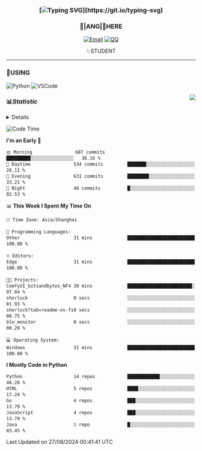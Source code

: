 <div align="center">


### [![Typing SVG](https://readme-typing-svg.herokuapp.com?size=25&duration=2500&color=8C43EA&vCenter=true&width=200&height=40&lines=%F0%9F%8C%B1ANGJustinl%F0%9F%8C%B1+!)](https://git.io/typing-svg)


### 🥛|**ANG**|🥛HERE



[![Email](https://img.shields.io/badge/Email-ANGJustin@163.com-6A5ACD?style=flat-square&logoColor=fff)](mailto:ANGJustinl@163.com)
[![QQ](https://img.shields.io/badge/QQ-77139032-98FB98?style=flat-square&logoColor=fff)](https://qm.qq.com/cgi-bin/qm/qr?k=mcs-cON_aPNfc3hO8-H7lWJHDX-5nKr7&noverify=0)




✨STUDENT 

</div>

---

### 🎨USING

![Python](https://img.shields.io/badge/-Python-blue?style=flat-square&logo=Python&logoColor=fff)
![VSCode](https://img.shields.io/badge/-VSCode-blue?style=flat-square&logo=visualstudiocode&logoColor=fff)


<a href="#">
  <img align="right" src="https://github-readme-stats.vercel.app/api?username=ANGJustinl&count_private=true&show_icons=true&hide_border=true&bg_color=15,f2f7fd,E0EAFC" />
</a>




### 📊*Statistic* 

<details>

<p align="center">
   <img src="github-metrics.svg" alt="typing-svg">
</p>

[![Github activity graph](https://github-readme-activity-graph.angforever.top/graph?username=ANGJustinl&theme=dracula)](https://github.com/ANGJustinl/ANGJustinl)
![image](https://github.com/ANGJustinl/ANGJustinl/assets/96008766/f6c957b8-b907-482a-8804-4c1f944d4b60)
</details>

<!--START_SECTION:waka-->
![Code Time](http://img.shields.io/badge/Code%20Time-249%20hrs%2042%20mins-blue)

**I'm an Early 🐤** 

```text
🌞 Morning                687 commits         █████████░░░░░░░░░░░░░░░░   36.16 % 
🌆 Daytime                534 commits         ███████░░░░░░░░░░░░░░░░░░   28.11 % 
🌃 Evening                631 commits         ████████░░░░░░░░░░░░░░░░░   33.21 % 
🌙 Night                  48 commits          █░░░░░░░░░░░░░░░░░░░░░░░░   02.53 % 
```


📊 **This Week I Spent My Time On** 

```text
🕑︎ Time Zone: Asia/Shanghai

💬 Programming Languages: 
Other                    31 mins             █████████████████████████   100.00 % 

🔥 Editors: 
Edge                     31 mins             █████████████████████████   100.00 % 

🐱‍💻 Projects: 
ComfyUI_bitsandbytes_NF4 30 mins             ████████████████████████░   97.04 % 
sherlock                 0 secs              ░░░░░░░░░░░░░░░░░░░░░░░░░   01.93 % 
sherlock?tab=readme-ov-fi0 secs              ░░░░░░░░░░░░░░░░░░░░░░░░░   00.75 % 
ble_monitor              0 secs              ░░░░░░░░░░░░░░░░░░░░░░░░░   00.29 % 

💻 Operating System: 
Windows                  31 mins             █████████████████████████   100.00 % 
```

**I Mostly Code in Python** 

```text
Python                   14 repos            ████████████░░░░░░░░░░░░░   48.28 % 
HTML                     5 repos             ████░░░░░░░░░░░░░░░░░░░░░   17.24 % 
Go                       4 repos             ███░░░░░░░░░░░░░░░░░░░░░░   13.79 % 
JavaScript               4 repos             ███░░░░░░░░░░░░░░░░░░░░░░   13.79 % 
Java                     1 repo              █░░░░░░░░░░░░░░░░░░░░░░░░   03.45 % 
```




 Last Updated on 27/08/2024 00:41:41 UTC
<!--END_SECTION:waka-->
